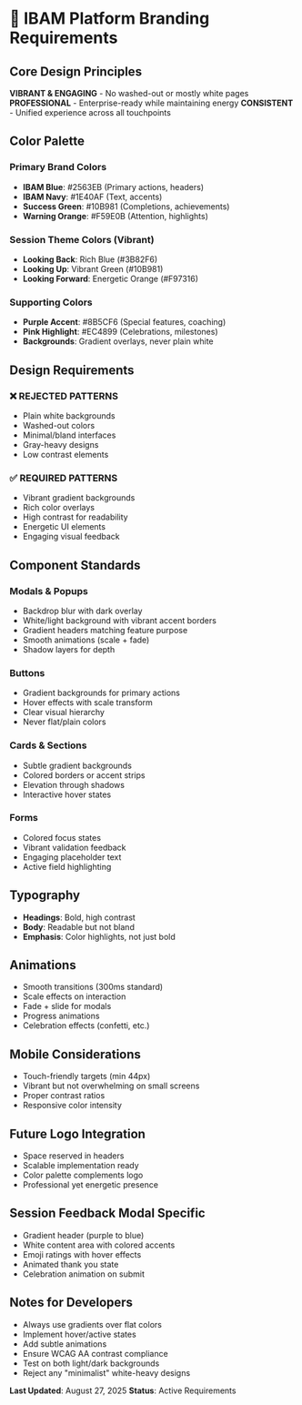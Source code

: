 # 🎨 IBAM Platform Branding Requirements

## Core Design Principles
**VIBRANT & ENGAGING** - No washed-out or mostly white pages
**PROFESSIONAL** - Enterprise-ready while maintaining energy
**CONSISTENT** - Unified experience across all touchpoints

## Color Palette

### Primary Brand Colors
- **IBAM Blue**: #2563EB (Primary actions, headers)
- **IBAM Navy**: #1E40AF (Text, accents)
- **Success Green**: #10B981 (Completions, achievements)
- **Warning Orange**: #F59E0B (Attention, highlights)

### Session Theme Colors (Vibrant)
- **Looking Back**: Rich Blue (#3B82F6)
- **Looking Up**: Vibrant Green (#10B981) 
- **Looking Forward**: Energetic Orange (#F97316)

### Supporting Colors
- **Purple Accent**: #8B5CF6 (Special features, coaching)
- **Pink Highlight**: #EC4899 (Celebrations, milestones)
- **Backgrounds**: Gradient overlays, never plain white

## Design Requirements

### ❌ REJECTED PATTERNS
- Plain white backgrounds
- Washed-out colors
- Minimal/bland interfaces
- Gray-heavy designs
- Low contrast elements

### ✅ REQUIRED PATTERNS
- Vibrant gradient backgrounds
- Rich color overlays
- High contrast for readability
- Energetic UI elements
- Engaging visual feedback

## Component Standards

### Modals & Popups
- Backdrop blur with dark overlay
- White/light background with vibrant accent borders
- Gradient headers matching feature purpose
- Smooth animations (scale + fade)
- Shadow layers for depth

### Buttons
- Gradient backgrounds for primary actions
- Hover effects with scale transform
- Clear visual hierarchy
- Never flat/plain colors

### Cards & Sections
- Subtle gradient backgrounds
- Colored borders or accent strips
- Elevation through shadows
- Interactive hover states

### Forms
- Colored focus states
- Vibrant validation feedback
- Engaging placeholder text
- Active field highlighting

## Typography
- **Headings**: Bold, high contrast
- **Body**: Readable but not bland
- **Emphasis**: Color highlights, not just bold

## Animations
- Smooth transitions (300ms standard)
- Scale effects on interaction
- Fade + slide for modals
- Progress animations
- Celebration effects (confetti, etc.)

## Mobile Considerations
- Touch-friendly targets (min 44px)
- Vibrant but not overwhelming on small screens
- Proper contrast ratios
- Responsive color intensity

## Future Logo Integration
- Space reserved in headers
- Scalable implementation ready
- Color palette complements logo
- Professional yet energetic presence

## Session Feedback Modal Specific
- Gradient header (purple to blue)
- White content area with colored accents
- Emoji ratings with hover effects
- Animated thank you state
- Celebration animation on submit

## Notes for Developers
- Always use gradients over flat colors
- Implement hover/active states
- Add subtle animations
- Ensure WCAG AA contrast compliance
- Test on both light/dark backgrounds
- Reject any "minimalist" white-heavy designs

**Last Updated**: August 27, 2025
**Status**: Active Requirements